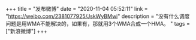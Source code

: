 +++
title = "发布微博"
date = "2020-11-04 05:52:11"
link = "https://weibo.com/2381077925/JskWyBMwi"
description = "没有什么调度问题是用WMA不能解决的，如果有，那就用3个WMA合成一个HMA。 "
tags = ["新浪微博"]
+++
